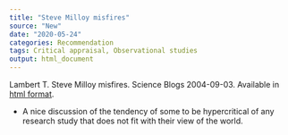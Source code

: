 ```yaml
---
title: "Steve Milloy misfires"
source: "New"
date: "2020-05-24"
categories: Recommendation
tags: Critical appraisal, Observational studies
output: html_document
---
```


Lambert T. Steve Milloy misfires. Science Blogs 2004-09-03. Available in [html format](https://scienceblogs.com/deltoid/2004/09/03/milloykellermann).

<!---More--->

+ A nice discussion of the tendency of some to be hypercritical of any research study that does not fit with their view of the world.
